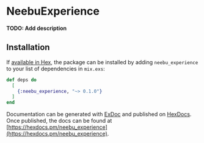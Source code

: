 # NeebuExperience

**TODO: Add description**

## Installation

If [available in Hex](https://hex.pm/docs/publish), the package can be installed
by adding `neebu_experience` to your list of dependencies in `mix.exs`:

```elixir
def deps do
  [
    {:neebu_experience, "~> 0.1.0"}
  ]
end
```

Documentation can be generated with [ExDoc](https://github.com/elixir-lang/ex_doc)
and published on [HexDocs](https://hexdocs.pm). Once published, the docs can
be found at [https://hexdocs.pm/neebu_experience](https://hexdocs.pm/neebu_experience).

